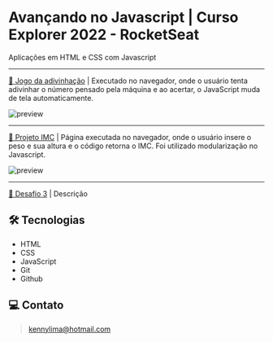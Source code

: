 # Avançando no Javascript | Curso Explorer 2022 - RocketSeat 

Aplicações em HTML e CSS com Javascript

---

[🔗 Jogo da adivinhação](https://github.com/kennylima/Trilha_explorer_RocketSeat/tree/main/08%20-%20Avan%C3%A7ando%20no%20Javascript/01%20-%20Jogo%20da%20adivinha%C3%A7%C3%A3o) | Executado no navegador, onde o usuário tenta adivinhar o número pensado pela máquina e ao acertar, o JavaScript muda de tela automaticamente.

![preview](./.github/desafioUm.png)

---

[🔗 Projeto IMC](https://github.com/kennylima/Trilha_explorer_RocketSeat/tree/main/08%20-%20Avan%C3%A7ando%20no%20Javascript/02%20-%20Projeto%20IMC) | Página executada no navegador, onde o usuário insere o peso e sua altura e o código retorna o IMC. Foi utilizado modularização no Javascript.

![preview](./.github/desafioDois.png)
 
---

[🔗 Desafio 3]() | Descrição

## 🛠 Tecnologias 
- HTML
- CSS
- JavaScript
- Git
- Github

## 💻 Contato 

 > kennylima@hotmail.com